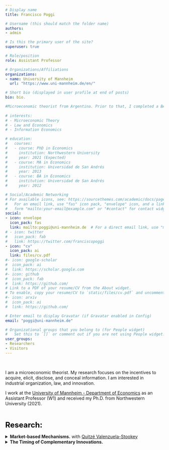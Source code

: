 ```yaml
---
# Display name
title: Francisco Poggi

# Username (this should match the folder name)
authors:
- admin

# Is this the primary user of the site?
superuser: true

# Role/position
role: Assistant Professor

# Organizations/Affiliations
organizations:
- name: University of Mannheim
  url: "https://www.uni-mannheim.de/en/"

# Short bio (displayed in user profile at end of posts)
bio: bio.

#Microeconomic theorist from Argentina. Prior to that, I completed a BA and MA at [Universidad de San Andrés](https://www.udesa.edu.ar/departamento-de-economia) and received my Ph.D. from Northwestern University.
 
# interests:
# - Microeconomic Theory
# - Law and Economics
# - Information Economics

# education:
#   courses:
#   - course: PhD in Economics
#     institution: Northwestern University
#     year: 2021 (Expected)
#   - course: MA in Economics
#     institution: Universidad de San Andrés
#     year: 2013
#   - course: BA in Economics
#     institution: Universidad de San Andrés
#     year: 2012

# Social/Academic Networking
# For available icons, see: https://sourcethemes.com/academic/docs/page-builder/#icons
#   For an email link, use "fas" icon pack, "envelope" icon, and a link in the
#   form "mailto:your-email@example.com" or "#contact" for contact widget.
social:
- icon: envelope
  icon_pack: fas
  link: mailto:poggi@uni-mannheim.de  # For a direct email link, use "mailto:fpoggi@u.northwestern.edu".
# - icon: twitter
#   icon_pack: fab
#   link: https://twitter.com/franciscopoggi
- icon: "cv"
  icon_pack: ai
  link: files/cv.pdf
#- icon: google-scholar
#  icon_pack: ai
#  link: https://scholar.google.com
#- icon: github
#  icon_pack: fab
#  link: https://github.com/
# Link to a PDF of your resume/CV from the About widget.
# To enable, copy your resume/CV to `static/files/cv.pdf` and uncomment the lines below.
#- icon: arxiv
#  icon_pack: ai
#  link: https://github.com/

# Enter email to display Gravatar (if Gravatar enabled in Config)
email: "poggi@uni-mannheim.de"

# Organizational groups that you belong to (for People widget)
#   Set this to `[]` or comment out if you are not using People widget.
user_groups:
- Researchers
- Visitors
---
```

<br>

I am a microeconomic theorist. My research focuses on the incentives to acquire, elicit, disclose, and conceal information. I am interested in industrial organization, law, and innovation.

I work at the [University of Mannheim - Department of Economics](https://www.vwl.uni-mannheim.de/en/) as an Assistant Professor (W1) and received my Ph.D. from Northwestern University (2021).

<br>

<font size="5"
          color="black">
          <b>Research: </b> 
        </font>

<details>
  <summary>
  <b>Market-based Mechanisms.</b> with <a href="https://www.franciscopoggi.com/files/mbm.pdf" target="_blank"> Quitzé Valenzuela-Stookey</a>
  </summary>
  <br>
      Abstract.
</details>        

<details>
  <summary>
  <b>The Timing of Complementary Innovations.</b> 
  </summary>
  <br>
      This paper studies the dynamic completion of complementary tasks or projects. At each point in time, resources are allocated to projects that are completed as breakthroughs. I solve the problem of efficient dynamic allocation of resources by showing that, for complements, the solution must satisfy a regret-free property. I apply these results to study the problem of innovation when there is uncertainty about the difficulty of innovations. In some cases, the solution involves completing the projects in sequence. In others, it is optimal to work on multiple projects simultaneously. I provide simple conditions that determine the efficient timing of project completion.
</details>


<!-- <br>

<font size="5"
          color="black">
          <b>News: </b> 
        </font>  -->

<!-- {{% callout note %}}
<details>
<summary>
<font size="4"
          color="black">
          <b>Updated draft: </b> 
        </font>  
        <b> <a href="https://www.franciscopoggi.com/files/mbm.pdf" target="_blank"> Market-Based Mechanisms </a></b> (with <a href="http://www.quitzevalenzuelastookey.com" target="_blank"> Quitzé Valenzuela-Stookey </a>)
</summary>
<br>
Abstract
</details>        
{{% /callout %}} -->

<!--{{% callout note  %}}
<details>
<summary>
<font size="4"
          color="black">
          <b>Updated draft: </b> 
        </font>  
        <b><a href="https://www.franciscopoggi.com/files/SCIR.pdf" target="_blank"> Strategic Concealment in Innovation Races </a></b> (with <a href="https://sites.google.com/view/yonggyun-yg-kim/" target="_blank"> Yonggyun Kim </a>)
</summary>
<br>
We investigate firms’ incentives to conceal intermediate research discoveries in innovation
races. To study this, we introduce an innovation game where two racing firms
dynamically allocate their resources between two distinct research and development
(R&D) paths: (i) developing an innovative product with the currently available technology; (ii) conducting research to discover a faster technology for developing it. We fully characterize the equilibrium behavior of the firms in the cases where their research progress is public and private information. Then, we extend the model by allowing firms to conceal or license their intermediate discoveries. When the reward for winning the race is high, firms may conceal their interim discoveries, which slows down the pace of innovation.
</details>        
{{% /callout %}} -->



<!-- {{% callout note %}}
<details>
<summary>
<font size="4"
          color="red">
          New version: 
        </font>  <b>Market-Based Mechanisms</b> (with Quitzé Valenzuela-Stookey)
</summary>
<a href="https://www.franciscopoggi.com/files/mbm.pdf" target="_blank">PDF here</a>
</details>        
{{% /callout %}} -->
<!-- {{% callout note %}}
<details>
<summary>
<font size="4"
          color="red">
          Draft coming soon:
        </font> <b> Rewarding Scientific Discoveries </b>
</summary>
This paper develops a normative theory of scientific compensation. A sequence of short-lived agents decide how to approach a process of scientific discovery. Agents can engage in applied research, that might produce something of intrinsic value, or basic research, that produces information about the world. Basic research is valuable because  guides the posterior allocation of resources in the applied research process. Considering a principal that provides incentives through monetary payments, I give conditions under which the agents can be induced to approach discovery efficiently, and in a way that is robust to agents' beliefs and lifespan. Moreover, I show that, in order to provide these incentives, positive findings (those who indicate that a certain research direction is promising) should be rewarded more handsomely than negative findings (that show that a certain research direction is futile).
</details>
{{% /callout %}} -->
<!-- My research focuses on the dynamics of information acquisition and experimentation. --> <!-- The questions I find most exciting are related to research and development, innovation, law, and organizations. -->
<!-- {{% callout note %}}
At some point in the summer, I will join <a href="https://www.vwl.uni-mannheim.de/en/" target="_blank">the University of Mannheim</a> as an Assistant Professor.
{{% /callout %}} -->
